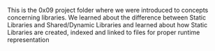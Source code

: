 This is the 0x09 project folder where we were introduced to concepts concerning libraries. We learned about the difference between Static Libraries and Shared/Dynamic Libraries and learned about how Static Libraries are created, indexed and linked to files for proper runtime representation
